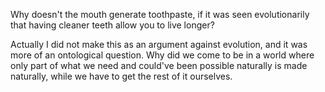 Why doesn't the mouth generate toothpaste, if it was seen evolutionarily that having cleaner teeth allow you to live longer?

Actually I did not make this as an argument against evolution, and it was more of an ontological question. Why did we come to be in a world where only part of what we need and could've been possible naturally is made naturally, while we have to get the rest of it ourselves.